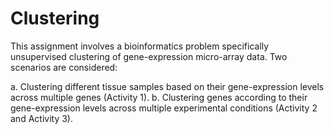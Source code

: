 # Clustering
This assignment involves a bioinformatics problem specifically unsupervised clustering of gene-expression micro-array data. Two scenarios are considered:

a. Clustering different tissue samples based on their gene-expression levels across multiple genes (Activity 1).
b. Clustering genes according to their gene-expression levels across multiple experimental conditions (Activity 2 and Activity 3). 
